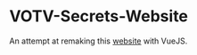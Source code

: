 # VOTV-Secrets-Website

An attempt at remaking this [website](https://squarezeb.github.io/VOTV-Secrets-Website) with VueJS.